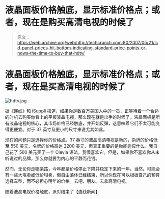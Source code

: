# 液晶面板价格触底，显示标准价格点；或者，现在是购买高清电视的时候了

> 原文：<https://web.archive.org/web/http://techcrunch.com:80/2007/05/21/lcd-panel-prices-hit-bottom-indicating-standard-price-points-or-nows-the-time-to-buy-that-hdtv/>

# 液晶面板价格触底，显示标准价格点；或者，现在是买高清电视的时候了

![hdtv.jpg](img/aa560c507d31d514bb6082e163f1f1b1.png)

据《连线》和 iSuppli 报道，如果你是数百万美国人中的一员，正等待着一个合适的时机去购买你看上的平板液晶电视，那么现在就是出手的时候了。液晶面板是所有液晶电视的核心，其市场价格已经触底，并开始反弹，这意味着它们不太可能变得更便宜。对于 37 英寸及更小的尺寸来说尤其如此。

现在的问题只是选择你的价格点。37 英寸的液晶高清电视是新的，杂牌的价格低至 550 美元，名牌的价格高达 2200 美元，但真正重要的是你能适应什么。我自己花了 500 美元买了一个 Olevia 语法，我很喜欢它。但是，如果你不喜欢你从未听说过的品牌，那么你就要为内心的平静而花钱。

然而，无论你走哪条路，今年都是价格停止下降并稳定下来的一年。当然，可能会有一些大甩卖或低价甩卖，但自由落体已经结束，所以你现在可以根据自己的预算选择车型，而不必担心明年的价格。去吧，朋友。去拿高清电视。

随着液晶电视价格触底，派对结束了【连线新闻】